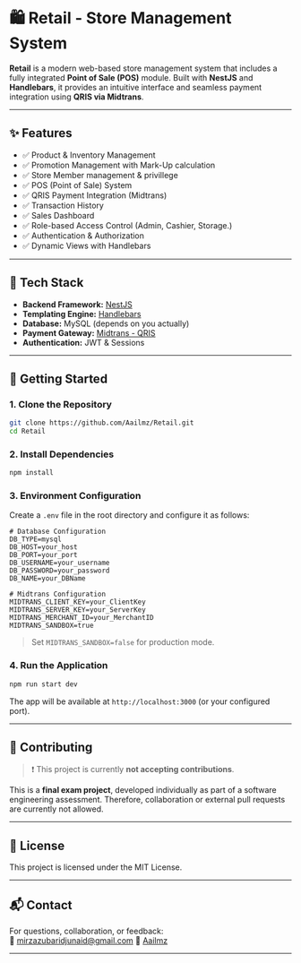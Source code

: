 # 🛍️ Retail - Store Management System

**Retail** is a modern web-based store management system that includes a fully integrated **Point of Sale (POS)** module. Built with **NestJS** and **Handlebars**, it provides an intuitive interface and seamless payment integration using **QRIS via Midtrans**.

---

## ✨ Features

- ✅ Product & Inventory Management
- ✅ Promotion Management with Mark-Up calculation
- ✅ Store Member management & privillege
- ✅ POS (Point of Sale) System  
- ✅ QRIS Payment Integration (Midtrans)  
- ✅ Transaction History  
- ✅ Sales Dashboard  
- ✅ Role-based Access Control (Admin, Cashier, Storage.)  
- ✅ Authentication & Authorization  
- ✅ Dynamic Views with Handlebars  

---

## 🧰 Tech Stack

- **Backend Framework:** [NestJS](https://nestjs.com/)  
- **Templating Engine:** [Handlebars](https://handlebarsjs.com/)  
- **Database:** MySQL (depends on you actually)  
- **Payment Gateway:** [Midtrans - QRIS](https://docs.midtrans.com/)  
- **Authentication:** JWT & Sessions  

---

## 🚀 Getting Started

### 1. Clone the Repository

```bash
git clone https://github.com/Aailmz/Retail.git
cd Retail
```

### 2. Install Dependencies

```bash
npm install
```

### 3. Environment Configuration

Create a `.env` file in the root directory and configure it as follows:

```env
# Database Configuration
DB_TYPE=mysql
DB_HOST=your_host
DB_PORT=your_port
DB_USERNAME=your_username
DB_PASSWORD=your_password
DB_NAME=your_DBName

# Midtrans Configuration
MIDTRANS_CLIENT_KEY=your_ClientKey
MIDTRANS_SERVER_KEY=your_ServerKey
MIDTRANS_MERCHANT_ID=your_MerchantID
MIDTRANS_SANDBOX=true
```

> Set `MIDTRANS_SANDBOX=false` for production mode.

### 4. Run the Application

```bash
npm run start dev
```

The app will be available at `http://localhost:3000` (or your configured port).

---

## 🤝 Contributing

> ❗ This project is currently **not accepting contributions**.

This is a **final exam project**, developed individually as part of a software engineering assessment. Therefore, collaboration or external pull requests are currently not allowed.

---

## 📄 License

This project is licensed under the MIT License.

---

## 📬 Contact

For questions, collaboration, or feedback:  
📧 mirzazubaridjunaid@gmail.com
🔗 [Aailmz](https://github.com/Aailmz)

---
